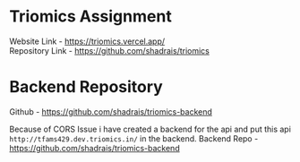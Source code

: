 # Triomics Assignment

Website Link - https://triomics.vercel.app/ \
Repository Link - https://github.com/shadrais/triomics

# Backend Repository

Github - https://github.com/shadrais/triomics-backend

Because of CORS Issue i have created a backend for the api and put this api `http://tfams429.dev.triomics.in/` in the backend.
Backend Repo - https://github.com/shadrais/triomics-backend
